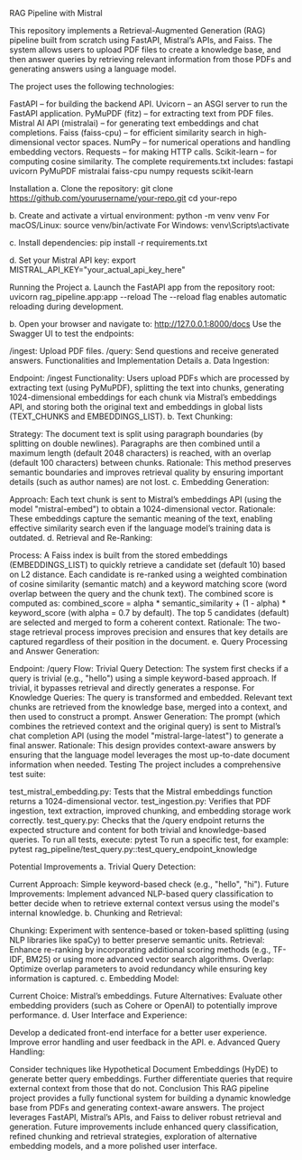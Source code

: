 RAG Pipeline with Mistral

This repository implements a Retrieval-Augmented Generation (RAG) pipeline built from scratch using FastAPI, Mistral’s APIs, and Faiss. The system allows users to upload PDF files to create a knowledge base, and then answer queries by retrieving relevant information from those PDFs and generating answers using a language model.

The project uses the following technologies:

FastAPI – for building the backend API.
Uvicorn – an ASGI server to run the FastAPI application.
PyMuPDF (fitz) – for extracting text from PDF files.
Mistral AI API (mistralai) – for generating text embeddings and chat completions.
Faiss (faiss-cpu) – for efficient similarity search in high-dimensional vector spaces.
NumPy – for numerical operations and handling embedding vectors.
Requests – for making HTTP calls.
Scikit-learn – for computing cosine similarity.
The complete requirements.txt includes: fastapi uvicorn PyMuPDF mistralai faiss-cpu numpy requests scikit-learn

Installation
a. Clone the repository: git clone https://github.com/yourusername/your-repo.git cd your-repo

b. Create and activate a virtual environment: python -m venv venv For macOS/Linux: source venv/bin/activate For Windows: venv\Scripts\activate

c. Install dependencies: pip install -r requirements.txt

d. Set your Mistral API key: export MISTRAL_API_KEY="your_actual_api_key_here"

Running the Project
a. Launch the FastAPI app from the repository root: uvicorn rag_pipeline.app:app --reload The --reload flag enables automatic reloading during development.

b. Open your browser and navigate to: http://127.0.0.1:8000/docs Use the Swagger UI to test the endpoints:

/ingest: Upload PDF files.
/query: Send questions and receive generated answers.
Functionalities and Implementation Details
a. Data Ingestion:

Endpoint: /ingest
Functionality: Users upload PDFs which are processed by extracting text (using PyMuPDF), splitting the text into chunks, generating 1024-dimensional embeddings for each chunk via Mistral’s embeddings API, and storing both the original text and embeddings in global lists (TEXT_CHUNKS and EMBEDDINGS_LIST).
b. Text Chunking:

Strategy: The document text is split using paragraph boundaries (by splitting on double newlines). Paragraphs are then combined until a maximum length (default 2048 characters) is reached, with an overlap (default 100 characters) between chunks.
Rationale: This method preserves semantic boundaries and improves retrieval quality by ensuring important details (such as author names) are not lost.
c. Embedding Generation:

Approach: Each text chunk is sent to Mistral’s embeddings API (using the model "mistral-embed") to obtain a 1024-dimensional vector.
Rationale: These embeddings capture the semantic meaning of the text, enabling effective similarity search even if the language model’s training data is outdated.
d. Retrieval and Re-Ranking:

Process:
A Faiss index is built from the stored embeddings (EMBEDDINGS_LIST) to quickly retrieve a candidate set (default 10) based on L2 distance.
Each candidate is re-ranked using a weighted combination of cosine similarity (semantic match) and a keyword matching score (word overlap between the query and the chunk text). The combined score is computed as: combined_score = alpha * semantic_similarity + (1 - alpha) * keyword_score (with alpha = 0.7 by default).
The top 5 candidates (default) are selected and merged to form a coherent context.
Rationale: The two-stage retrieval process improves precision and ensures that key details are captured regardless of their position in the document.
e. Query Processing and Answer Generation:

Endpoint: /query
Flow:
Trivial Query Detection: The system first checks if a query is trivial (e.g., "hello") using a simple keyword-based approach. If trivial, it bypasses retrieval and directly generates a response.
For Knowledge Queries: The query is transformed and embedded. Relevant text chunks are retrieved from the knowledge base, merged into a context, and then used to construct a prompt.
Answer Generation: The prompt (which combines the retrieved context and the original query) is sent to Mistral’s chat completion API (using the model "mistral-large-latest") to generate a final answer.
Rationale: This design provides context-aware answers by ensuring that the language model leverages the most up-to-date document information when needed.
Testing
The project includes a comprehensive test suite:

test_mistral_embedding.py: Tests that the Mistral embeddings function returns a 1024-dimensional vector.
test_ingestion.py: Verifies that PDF ingestion, text extraction, improved chunking, and embedding storage work correctly.
test_query.py: Checks that the /query endpoint returns the expected structure and content for both trivial and knowledge-based queries.
To run all tests, execute: pytest To run a specific test, for example: pytest rag_pipeline/test_query.py::test_query_endpoint_knowledge

Potential Improvements
a. Trivial Query Detection:

Current Approach: Simple keyword-based check (e.g., "hello", "hi").
Future Improvements: Implement advanced NLP-based query classification to better decide when to retrieve external context versus using the model's internal knowledge.
b. Chunking and Retrieval:

Chunking: Experiment with sentence-based or token-based splitting (using NLP libraries like spaCy) to better preserve semantic units.
Retrieval: Enhance re-ranking by incorporating additional scoring methods (e.g., TF-IDF, BM25) or using more advanced vector search algorithms.
Overlap: Optimize overlap parameters to avoid redundancy while ensuring key information is captured.
c. Embedding Model:

Current Choice: Mistral’s embeddings.
Future Alternatives: Evaluate other embedding providers (such as Cohere or OpenAI) to potentially improve performance.
d. User Interface and Experience:

Develop a dedicated front-end interface for a better user experience.
Improve error handling and user feedback in the API.
e. Advanced Query Handling:

Consider techniques like Hypothetical Document Embeddings (HyDE) to generate better query embeddings.
Further differentiate queries that require external context from those that do not.
Conclusion
This RAG pipeline project provides a fully functional system for building a dynamic knowledge base from PDFs and generating context-aware answers. The project leverages FastAPI, Mistral’s APIs, and Faiss to deliver robust retrieval and generation. Future improvements include enhanced query classification, refined chunking and retrieval strategies, exploration of alternative embedding models, and a more polished user interface.